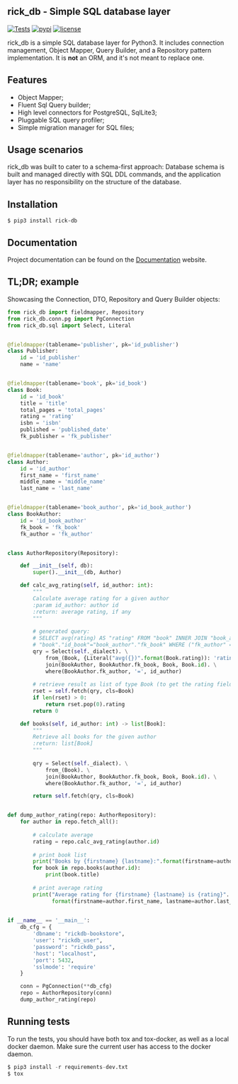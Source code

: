 rick_db - Simple SQL database layer
--
[![Tests](https://github.com/oddbit-project/rick_db/workflows/Tests/badge.svg?branch=master)](https://github.com/oddbit-project/rick_db/actions)
[![pypi](https://img.shields.io/pypi/v/rick_db.svg)](https://pypi.org/project/rick_db/)
[![license](https://img.shields.io/pypi/l/rick-db.svg)](https://git.oddbit.org/OddBit/rick_db/src/branch/master/LICENSE)


rick_db is a simple SQL database layer for Python3. It includes connection management, Object Mapper, Query Builder,
and a Repository pattern implementation. It is **not** an ORM, and it's not meant to replace one. 

## Features
- Object Mapper;
- Fluent Sql Query builder;
- High level connectors for PostgreSQL, SqlLite3;
- Pluggable SQL query profiler; 
- Simple migration manager for SQL files;

## Usage scenarios

rick_db was built to cater to a schema-first approach: Database schema is built and managed directly with SQL DDL commands,
and the application layer has no responsibility on the structure of the database.


## Installation
```
$ pip3 install rick-db
```

## Documentation

Project documentation can be found on the [Documentation](https://docs.oddbit.org/rick_db/) website.

## TL;DR; example

Showcasing the Connection, DTO, Repository and Query Builder objects: 

```python
from rick_db import fieldmapper, Repository
from rick_db.conn.pg import PgConnection
from rick_db.sql import Select, Literal


@fieldmapper(tablename='publisher', pk='id_publisher')
class Publisher:
    id = 'id_publisher'
    name = 'name'


@fieldmapper(tablename='book', pk='id_book')
class Book:
    id = 'id_book'
    title = 'title'
    total_pages = 'total_pages'
    rating = 'rating'
    isbn = 'isbn'
    published = 'published_date'
    fk_publisher = 'fk_publisher'


@fieldmapper(tablename='author', pk='id_author')
class Author:
    id = 'id_author'
    first_name = 'first_name'
    middle_name = 'middle_name'
    last_name = 'last_name'


@fieldmapper(tablename='book_author', pk='id_book_author')
class BookAuthor:
    id = 'id_book_author'
    fk_book = 'fk_book'
    fk_author = 'fk_author'


class AuthorRepository(Repository):

    def __init__(self, db):
        super().__init__(db, Author)

    def calc_avg_rating(self, id_author: int):
        """
        Calculate average rating for a given author
        :param id_author: author id
        :return: average rating, if any
        """
        
        # generated query:
        # SELECT avg(rating) AS "rating" FROM "book" INNER JOIN "book_author" ON 
        # "book"."id_book"="book_author"."fk_book" WHERE ("fk_author" = %s)
        qry = Select(self._dialect). \
            from_(Book, {Literal("avg({})".format(Book.rating)): 'rating'}). \
            join(BookAuthor, BookAuthor.fk_book, Book, Book.id). \
            where(BookAuthor.fk_author, '=', id_author)
        
        # retrieve result as list of type Book (to get the rating field)
        rset = self.fetch(qry, cls=Book)
        if len(rset) > 0:
            return rset.pop(0).rating
        return 0

    def books(self, id_author: int) -> list[Book]:
        """
        Retrieve all books for the given author
        :return: list[Book]
        """
        
        qry = Select(self._dialect). \
            from_(Book). \
            join(BookAuthor, BookAuthor.fk_book, Book, Book.id). \
            where(BookAuthor.fk_author, '=', id_author)

        return self.fetch(qry, cls=Book)


def dump_author_rating(repo: AuthorRepository):
    for author in repo.fetch_all():
        
        # calculate average
        rating = repo.calc_avg_rating(author.id)
        
        # print book list
        print("Books by {firstname} {lastname}:".format(firstname=author.first_name, lastname=author.last_name))
        for book in repo.books(author.id):
            print(book.title)
        
        # print average rating           
        print("Average rating for {firstname} {lastname} is {rating}".
              format(firstname=author.first_name, lastname=author.last_name, rating=rating))

        
if __name__ == '__main__':
    db_cfg = {
        'dbname': "rickdb-bookstore",
        'user': "rickdb_user",
        'password': "rickdb_pass",
        'host': "localhost",
        'port': 5432,
        'sslmode': 'require'        
    }

    conn = PgConnection(**db_cfg)
    repo = AuthorRepository(conn)
    dump_author_rating(repo)
```

## Running tests

To run the tests, you should have both tox and tox-docker, as well as a local docker daemon. Make sure the current user has
access to the docker daemon.
```python
$ pip3 install -r requirements-dev.txt
$ tox 
```
